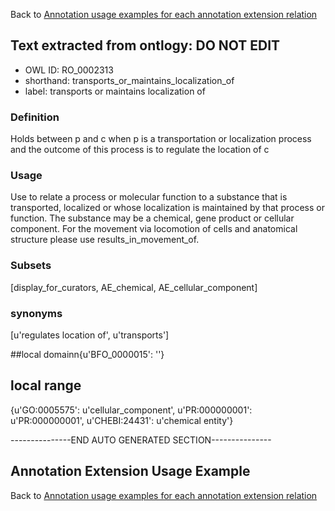 Back to [Annotation usage examples for each annotation extension relation](http://wiki.geneontology.org/index.php/Annotation_usage_examples_for_each_annotation_extension_relation)

## Text extracted from ontlogy: DO NOT EDIT
* OWL ID: RO_0002313
* shorthand: transports_or_maintains_localization_of
* label: transports or maintains localization of

### Definition
Holds between p and c when p is a transportation or localization process and the outcome of this process is to regulate the location of c

### Usage
Use to relate a process or molecular function to a substance that is transported, localized or whose localization is maintained by that process or function.  The substance may be a chemical, gene product or cellular component.  For the movement via locomotion of cells and anatomical structure please use results_in_movement_of.

### Subsets
[display_for_curators, AE_chemical, AE_cellular_component]

### synonyms
[u'regulates location of', u'transports']

##local domainn{u'BFO_0000015': ''}

## local range
{u'GO:0005575': u'cellular_component', u'PR:000000001': u'PR:000000001', u'CHEBI:24431': u'chemical entity'}

---------------END AUTO GENERATED SECTION---------------


Annotation Extension Usage Example
----------------------------------

Back to [Annotation usage examples for each annotation extension relation](http://wiki.geneontology.org/index.php/Annotation_usage_examples_for_each_annotation_extension_relation)
